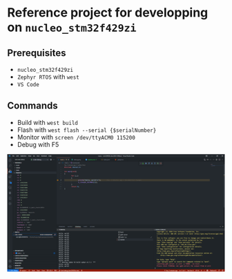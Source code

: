 # Reference project for developping on `nucleo_stm32f429zi`

## Prerequisites

- `nucleo_stm32f429zi`
- `Zephyr RTOS` with `west`
- `VS Code`

## Commands

- Build with `west build`
- Flash with `west flash --serial {$serialNumber}`
- Monitor with `screen /dev/ttyACM0 115200`
- Debug with F5

![](./pics/debug.png)